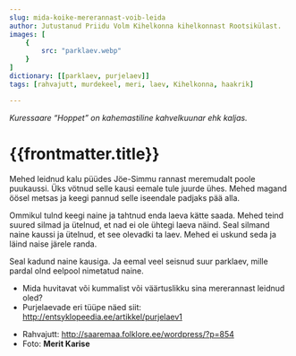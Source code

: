 ```yaml
---
slug: mida-koike-mererannast-voib-leida
author: Jutustanud Priidu Volm Kihelkonna kihelkonnast Rootsikülast.
images: [
    {
        src: "parklaev.webp"
    }
]
dictionary: [[parklaev, purjelaev]]
tags: [rahvajutt, murdekeel, meri, laev, Kihelkonna, haakrik]

---
```


*<Component is="IconInfo" class="inline -translate-y-3"></Component> Kuressaare “Hoppet” on kahemastiline kahvelkuunar ehk kaljas.*



<h1 class="story-h1">
    {{frontmatter.title}}
</h1>

Mehed leidnud kalu püüdes Jöe-Simmu rannast meremudalt poole puukaussi. Üks vötnud selle kausi eemale tule juurde ühes. Mehed magand öösel metsas ja keegi pannud selle iseendale padjaks pää alla.

Ommikul tulnd keegi naine ja tahtnud enda laeva kätte saada. Mehed teind suured silmad ja ütelnud, et nad ei ole ühtegi laeva näind. Seal silmand naine kaussi ja ütelnud, et see olevadki ta laev. Mehed ei uskund seda ja läind naise järele randa.

Seal kadund naine kausiga. Ja eemal veel seisnud suur parklaev, mille pardal olnd eelpool nimetatud naine.




<story-author :author="frontmatter.author" :origin="frontmatter.origin" />
<story-dictionary :terms="frontmatter.dictionary" />

<details-wrapper summary="Mis mõtted tekkisid?">

- Mida huvitavat või kummalist või väärtuslikku sina mererannast leidnud oled?
- Purjelaevade eri tüüpe näed siit: http://entsyklopeedia.ee/artikkel/purjelaev1

</details-wrapper>



<details-wrapper summary="Allikad" class="text-sm" icon="IconSources">

- Rahvajutt: http://saaremaa.folklore.ee/wordpress/?p=854
- Foto: **Merit Karise**

</details-wrapper>
